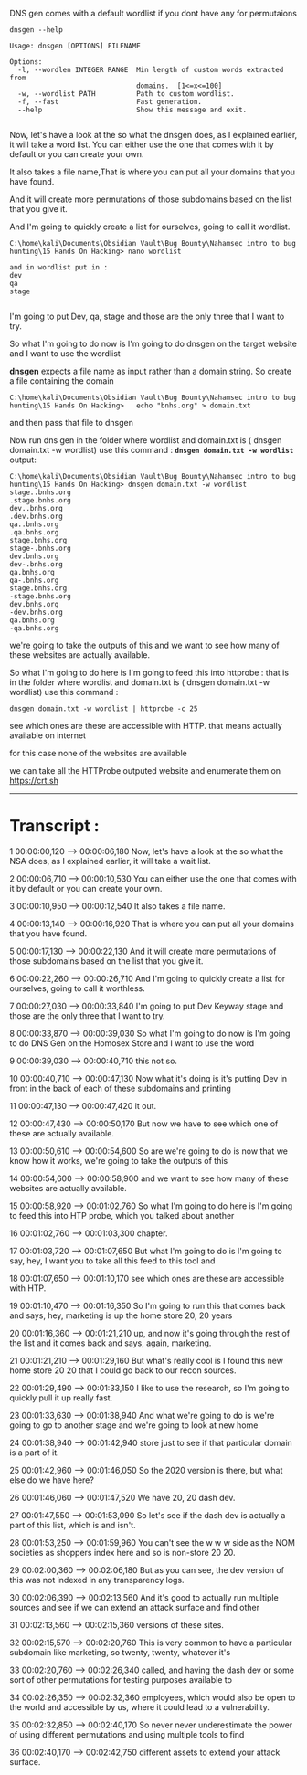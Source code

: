 DNS gen comes with a default wordlist if you dont have any for permutaions
```
dnsgen --help

Usage: dnsgen [OPTIONS] FILENAME

Options:
  -l, --wordlen INTEGER RANGE  Min length of custom words extracted from
                               domains.  [1<=x<=100]
  -w, --wordlist PATH          Path to custom wordlist.
  -f, --fast                   Fast generation.
  --help                       Show this message and exit.


```


Now, let's have a look at the so what the dnsgen does, as I explained earlier, it will take a word list.
You can either use the one that comes with it by default or you can create your own.

It also takes a file name,That is where you can put all your domains that you have found.

And it will create more permutations of those subdomains based on the list that you give it.


And I'm going to quickly create a list for ourselves, going to call it wordlist.
```
C:\home\kali\Documents\Obsidian Vault\Bug Bounty\Nahamsec intro to bug hunting\15 Hands On Hacking> nano wordlist

and in wordlist put in :
dev
qa
stage


```

I'm going to put Dev, qa, stage and those are the only three that I want to try.


So what I'm going to do now is I'm going to do dnsgen on the target website and I want to use the wordlist

**dnsgen** expects a file name as input rather than a domain string. So create a file containing the domain 
```
C:\home\kali\Documents\Obsidian Vault\Bug Bounty\Nahamsec intro to bug hunting\15 Hands On Hacking>   echo "bnhs.org" > domain.txt

```
and then pass that file to dnsgen


Now run dns gen in the folder where wordlist and domain.txt is ( dnsgen domain.txt -w wordlist) use this command :
**`dnsgen domain.txt -w wordlist`**
output:
```
C:\home\kali\Documents\Obsidian Vault\Bug Bounty\Nahamsec intro to bug hunting\15 Hands On Hacking> dnsgen domain.txt -w wordlist
stage..bnhs.org
.stage.bnhs.org
dev..bnhs.org
.dev.bnhs.org
qa..bnhs.org
.qa.bnhs.org
stage.bnhs.org
stage-.bnhs.org
dev.bnhs.org
dev-.bnhs.org
qa.bnhs.org
qa-.bnhs.org
stage.bnhs.org
-stage.bnhs.org
dev.bnhs.org
-dev.bnhs.org
qa.bnhs.org
-qa.bnhs.org
```

we're going to take the outputs of this
and we want to see how many of these websites are actually available.

So what I'm going to do here is I'm going to feed this into httprobe : that is in the folder where wordlist and domain.txt is ( dnsgen domain.txt -w wordlist) use this command :
```
dnsgen domain.txt -w wordlist | httprobe -c 25
```
see which ones are these are accessible with HTTP. that means actually available on internet

for this case none of the websites are available

we can take all the HTTProbe outputed website and enumerate them on https://crt.sh


---


# Transcript :

1
00:00:00,120 --> 00:00:06,180
Now, let's have a look at the so what the NSA does, as I explained earlier, it will take a wait list.

2
00:00:06,710 --> 00:00:10,530
You can either use the one that comes with it by default or you can create your own.

3
00:00:10,950 --> 00:00:12,540
It also takes a file name.

4
00:00:13,140 --> 00:00:16,920
That is where you can put all your domains that you have found.

5
00:00:17,130 --> 00:00:22,130
And it will create more permutations of those subdomains based on the list that you give it.

6
00:00:22,260 --> 00:00:26,710
And I'm going to quickly create a list for ourselves, going to call it worthless.

7
00:00:27,030 --> 00:00:33,840
I'm going to put Dev Keyway stage and those are the only three that I want to try.

8
00:00:33,870 --> 00:00:39,030
So what I'm going to do now is I'm going to do DNS Gen on the Homosex Store and I want to use the word

9
00:00:39,030 --> 00:00:40,710
this not so.

10
00:00:40,710 --> 00:00:47,130
Now what it's doing is it's putting Dev in front in the back of each of these subdomains and printing

11
00:00:47,130 --> 00:00:47,420
it out.

12
00:00:47,430 --> 00:00:50,170
But now we have to see which one of these are actually available.

13
00:00:50,610 --> 00:00:54,600
So are we're going to do is now that we know how it works, we're going to take the outputs of this

14
00:00:54,600 --> 00:00:58,900
and we want to see how many of these websites are actually available.

15
00:00:58,920 --> 00:01:02,760
So what I'm going to do here is I'm going to feed this into HTP probe, which you talked about another

16
00:01:02,760 --> 00:01:03,300
chapter.

17
00:01:03,720 --> 00:01:07,650
But what I'm going to do is I'm going to say, hey, I want you to take all this feed to this tool and

18
00:01:07,650 --> 00:01:10,170
see which ones are these are accessible with HTP.

19
00:01:10,470 --> 00:01:16,350
So I'm going to run this that comes back and says, hey, marketing is up the home store 20, 20 years

20
00:01:16,360 --> 00:01:21,210
up, and now it's going through the rest of the list and it comes back and says, again, marketing.

21
00:01:21,210 --> 00:01:29,160
But what's really cool is I found this new home store 20 20 that I could go back to our recon sources.

22
00:01:29,490 --> 00:01:33,150
I like to use the research, so I'm going to quickly pull it up really fast.

23
00:01:33,630 --> 00:01:38,940
And what we're going to do is we're going to go to another stage and we're going to look at new home

24
00:01:38,940 --> 00:01:42,940
store just to see if that particular domain is a part of it.

25
00:01:42,960 --> 00:01:46,050
So the 2020 version is there, but what else do we have here?

26
00:01:46,060 --> 00:01:47,520
We have 20, 20 dash dev.

27
00:01:47,550 --> 00:01:53,090
So let's see if the dash dev is actually a part of this list, which is and isn't.

28
00:01:53,250 --> 00:01:59,960
You can't see the w w w side as the NOM societies as shoppers index here and so is non-store 20 20.

29
00:02:00,360 --> 00:02:06,180
But as you can see, the dev version of this was not indexed in any transparency logs.

30
00:02:06,390 --> 00:02:13,560
And it's good to actually run multiple sources and see if we can extend an attack surface and find other

31
00:02:13,560 --> 00:02:15,360
versions of these sites.

32
00:02:15,570 --> 00:02:20,760
This is very common to have a particular subdomain like marketing, so twenty, twenty, whatever it's

33
00:02:20,760 --> 00:02:26,340
called, and having the dash dev or some sort of other permutations for testing purposes available to

34
00:02:26,350 --> 00:02:32,360
employees, which would also be open to the world and accessible by us, where it could lead to a vulnerability.

35
00:02:32,850 --> 00:02:40,170
So never never underestimate the power of using different permutations and using multiple tools to find

36
00:02:40,170 --> 00:02:42,750
different assets to extend your attack surface.
